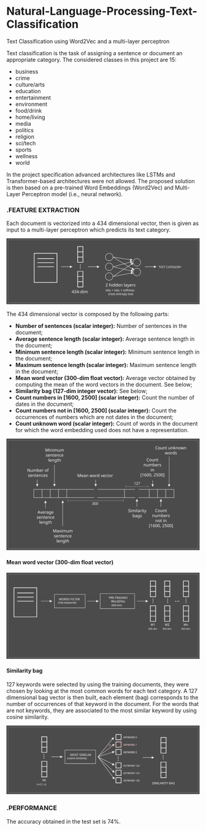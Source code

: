 # Natural-Language-Processing-Text-Classification
Text Classification using Word2Vec and a multi-layer perceptron


Text classification is the task of assigning a sentence or document an appropriate category. The considered classes in this project are 15: 
- business
- crime
- culture/arts
- education
- entertainment
- environment
- food/drink
- home/living
- media
- politics
- religion
- sci/tech
- sports
- wellness
- world

In the project specification advanced architectures like LSTMs and Transformer-based architectures were not allowed.
The proposed solution is then based on a pre-trained Word Embeddings (Word2Vec) and Multi-Layer Perceptron model (i.e., neural network).

### .FEATURE EXTRACTION
Each document is vectorized into a 434 dimensional vector, then is given as input to a multi-layer perceptron which predicts its text category.

<img src="./imgs/Untitled 2024-11-15 19.51.12.excalidraw.svg">


The 434 dimensional vector is composed by the following parts:
- **Number of sentences (scalar integer):** Number of sentences in the document;
- **Average sentence length (scalar integer):** Average sentence length in the document;
- **Minimum sentence length (scalar integer):** Minimum sentence length in the document;
- **Maximum sentence length (scalar integer):** Maximum sentence length in the document;
- **Mean word vector (300-dim float vector):** Average vector obtained by computing the mean of the word vectors in the document. See below;
- **Similarity bag (127-dim integer vector):** See below;
- **Count numbers in \[1600, 2500\] (scalar integer):** Count the number of dates in the document;
- **Count numbers not in \[1600, 2500\] (scalar integer):** Count the occurrences of numbers which are not dates in the document;
- **Count unknown word (scalar integer):** Count of words in the document for which the word embedding used does not have a representation. 

<img src="./imgs/BONUS 2024-11-15 20.25.42.excalidraw.svg">

 #### Mean word vector (300-dim float vector)
<img src="./imgs/BONUS 2024-11-15 20.50.06.excalidraw.svg">


#### Similarity bag
127 keywords were selected by using the training documents, they were chosen by looking at the most common words for each text category. 
A 127 dimensional bag vector is then built, each element (bag) corresponds to the number of occurrences of that keyword in the document. For the words that are not keywords, they are associated to the most similar keyword by using cosine similarity.

<img src="./imgs/BONUS 2024-11-15 21.31.05.excalidraw.svg">


### .PERFORMANCE
The accuracy obtained in the test set is 74%.